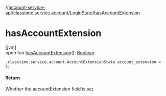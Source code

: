 //[account-service-api](../../../index.md)/[classtime.service.account](../index.md)/[LoginState](index.md)/[hasAccountExtension](has-account-extension.md)

# hasAccountExtension

[jvm]\
open fun [hasAccountExtension](has-account-extension.md)(): [Boolean](https://kotlinlang.org/api/latest/jvm/stdlib/kotlin/-boolean/index.html)

`.classtime.service.account.AccountExtensionState account_extension = 5;`

#### Return

Whether the accountExtension field is set.
